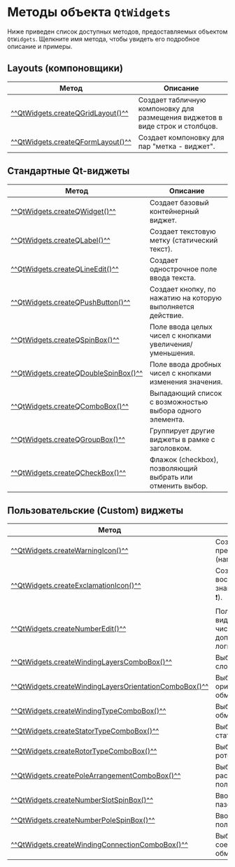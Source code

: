 # Методы объекта `QtWidgets`
Ниже приведен список доступных методов, предоставляемых объектом `QtWidgets`. Щелкните имя метода, чтобы увидеть его подробное описание и примеры.

## Layouts (компоновщики)

| Метод | Описание |
|-------|----------|
| <span style="white-space: nowrap">[^^QtWidgets.createQGridLayout()^^]()</span> | Создает табличную компоновку для размещения виджетов в виде строк и столбцов. |
| <span style="white-space: nowrap">[^^QtWidgets.createQFormLayout()^^]()</span> | Создает компоновку для пар "метка - виджет". |

## Стандартные Qt-виджеты

| Метод | Описание |
|-------|----------|
| <span style="white-space: nowrap">[^^QtWidgets.createQWidget()^^]()</span> | Создает базовый контейнерный виджет. |
| <span style="white-space: nowrap">[^^QtWidgets.createQLabel()^^]()</span> | Создает текстовую метку (статический текст). |
| <span style="white-space: nowrap">[^^QtWidgets.createQLineEdit()^^]()</span> | Создает однострочное поле ввода текста. |
| <span style="white-space: nowrap">[^^QtWidgets.createQPushButton()^^]()</span> | Создает кнопку, по нажатию на которую выполняется действие. |
| <span style="white-space: nowrap">[^^QtWidgets.createQSpinBox()^^]()</span> | Поле ввода целых чисел с кнопками увеличения/уменьшения. |
| <span style="white-space: nowrap">[^^QtWidgets.createQDoubleSpinBox()^^]()</span> | Поле ввода дробных чисел с кнопками изменения значения. |
| <span style="white-space: nowrap">[^^QtWidgets.createQComboBox()^^]()</span> | Выпадающий список с возможностью выбора одного элемента. |
| <span style="white-space: nowrap">[^^QtWidgets.createQGroupBox()^^]()</span> | Группирует другие виджеты в рамке с заголовком. |
| <span style="white-space: nowrap">[^^QtWidgets.createQCheckBox()^^]()</span> | Флажок (checkbox), позволяющий выбрать или отменить выбор. |

## Пользовательские (Custom) виджеты

| Метод | Описание |
|-------|----------|
| <span style="white-space: nowrap">[^^QtWidgets.createWarningIcon()^^]()</span> | Создает иконку предупреждения (например, ⚠️). |
| <span style="white-space: nowrap">[^^QtWidgets.createExclamationIcon()^^]()</span> | Создает иконку восклицательного знака (например, ❗). |
| <span style="white-space: nowrap">[^^QtWidgets.createNumberEdit()^^]()</span> | Пользовательский виджет для ввода числа с дополнительной логикой. |
| <span style="white-space: nowrap">[^^QtWidgets.createWindingLayersComboBox()^^]()</span> | Выбор количества слоёв обмотки. |
| <span style="white-space: nowrap">[^^QtWidgets.createWindingLayersOrientationComboBox()^^]()</span> | Выбор ориентации слоёв обмотки. |
| <span style="white-space: nowrap">[^^QtWidgets.createWindingTypeComboBox()^^]()</span> | Выбор типа обмотки. |
| <span style="white-space: nowrap">[^^QtWidgets.createStatorTypeComboBox()^^]()</span> | Выбор типа статора. |
| <span style="white-space: nowrap">[^^QtWidgets.createRotorTypeComboBox()^^]()</span> | Выбор типа ротора. |
| <span style="white-space: nowrap">[^^QtWidgets.createPoleArrangementComboBox()^^]()</span> | Выбор способа расположения полюсов. |
| <span style="white-space: nowrap">[^^QtWidgets.createNumberSlotSpinBox()^^]()</span> | Ввод количества пазов. |
| <span style="white-space: nowrap">[^^QtWidgets.createNumberPoleSpinBox()^^]()</span> | Ввод количества полюсов. |
| <span style="white-space: nowrap">[^^QtWidgets.createWindingConnectionComboBox()^^]()</span> | Выбор схемы соединения обмоток. |